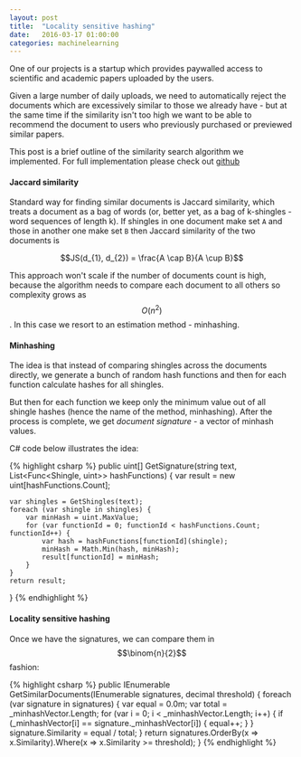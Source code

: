 ```yaml
---
layout: post
title:  "Locality sensitive hashing"
date:   2016-03-17 01:00:00
categories: machinelearning
---
```


One of our projects is a startup which provides paywalled access to scientific and academic 
papers uploaded by the users. 

Given a large number of daily uploads, we need to automatically reject the documents which 
are excessively similar to those we already have - but at the same time if the similarity 
isn't too high we want to be able to recommend the document to users who previously purchased 
or previewed similar papers.

This post is a brief outline of the similarity search algorithm we implemented. For full 
implementation please check out [github](https://github.com/andreister/NAlgo/blob/master/NAlgo/Text/LocalitySensitiveSearch.cs)

#### Jaccard similarity

Standard way for finding similar documents is Jaccard similarity, which treats a document 
as a bag of words (or, better yet, as a bag of k-shingles - word sequences of length k). 
If shingles in one document make set `A` and those in another one make set `B` then Jaccard 
similarity of the two documents is

$$JS(d_{1}, d_{2}) = \frac{A \cap B}{A \cup B}$$ 

This approach won't scale if the number of documents count is high, because the algorithm needs 
to compare each document to all others so complexity grows as $$O(n^{2})$$. In this case 
we resort to an estimation method - minhashing.

#### Minhashing

The idea is that instead of comparing shingles across the documents directly, we generate a bunch 
of random hash functions and then for each function calculate hashes for all shingles. 

But then for each function we keep only the minimum value out of all shingle hashes (hence the name 
of the method, minhashing). After the process is complete, we get _document signature_ - a vector 
of minhash values.

C# code below illustrates the idea:

{% highlight csharp %}
public uint[] GetSignature(string text, List<Func<Shingle, uint>> hashFunctions)
{
    var result = new uint[hashFunctions.Count];

    var shingles = GetShingles(text);
    foreach (var shingle in shingles) {
        var minHash = uint.MaxValue;
        for (var functionId = 0; functionId < hashFunctions.Count; functionId++) {
            var hash = hashFunctions[functionId](shingle);
            minHash = Math.Min(hash, minHash);
            result[functionId] = minHash;
        }
    }
    return result;
}
{% endhighlight %}

#### Locality sensitive hashing

Once we have the signatures, we can compare them in $$\binom{n}{2}$$ fashion:

{% highlight csharp %}
public IEnumerable<DocumentSignature> GetSimilarDocuments(IEnumerable<DocumentSignature> signatures, decimal threshold)
{
    foreach (var signature in signatures) {
        var equal = 0.0m;
        var total = _minhashVector.Length;
        for (var i = 0; i < _minhashVector.Length; i++) {
            if (_minhashVector[i] == signature._minhashVector[i]) {
                equal++;
            }
        }
        signature.Similarity = equal / total;
    }
    return signatures.OrderBy(x => x.Similarity).Where(x => x.Similarity >= threshold);
}
{% endhighlight %}




